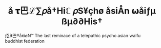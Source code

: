 # <center>å 𝛕巴ℒ∑𝜌å†Hiℂ 𝜌S¥çhø åsiÅn 𝞈åiƒµ ßµ∂∂His† 
ƒ∑∂巴®å𝛕iøN™</center>
The last reminace of a telepathic psycho asian waifu buddhist federation
